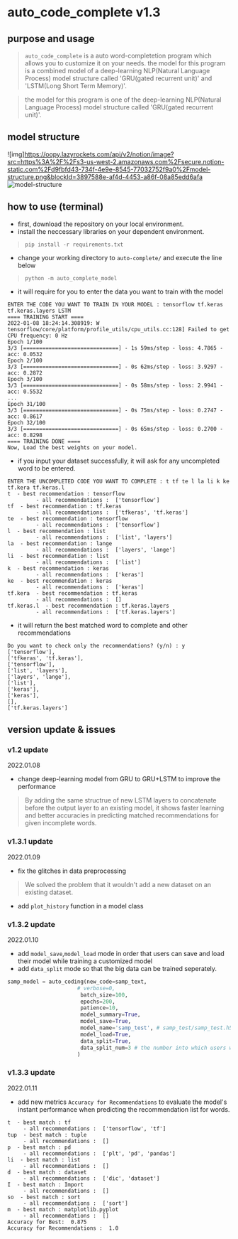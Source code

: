 # auto_code_complete v1.3

## purpose and usage
> `auto_code_complete` is a auto word-completetion program which allows you to customize it on your needs.
> the model for this program is a combined model of a deep-learning NLP(Natural Language Process) model structure called 'GRU(gated recurrent unit)' and 'LSTM(Long Short Term Memory)'.

> the model for this program is one of the deep-learning NLP(Natural Language Process) model structure called 'GRU(gated recurrent unit)'.

## model structure
![img]https://oopy.lazyrockets.com/api/v2/notion/image?src=https%3A%2F%2Fs3-us-west-2.amazonaws.com%2Fsecure.notion-static.com%2Fd9fbfd43-734f-4e9e-8545-77032752f9a0%2Fmodel-structure.png&blockId=3897588e-af4d-4453-a86f-08a85edd6afa
![model-structure](https://user-images.githubusercontent.com/61719257/148905156-6476fdcb-447b-4f34-8c11-c2f1159b3009.png)

## how to use (terminal)
- first, download the repository on your local environment.
- install the neccessary libraries on your dependent environment.
> `pip install -r requirements.txt`
- change your working directory to  `auto-complete/` and execute the line below
> `python -m auto_complete_model`
- it will require for you to enter the data you want to train with the model 
```
ENTER THE CODE YOU WANT TO TRAIN IN YOUR MODEL : tensorflow tf.keras tf.keras.layers LSTM
==== TRAINING START ====
2022-01-08 18:24:14.308919: W tensorflow/core/platform/profile_utils/cpu_utils.cc:128] Failed to get CPU frequency: 0 Hz
Epoch 1/100
3/3 [==============================] - 1s 59ms/step - loss: 4.7865 - acc: 0.0532
Epoch 2/100
3/3 [==============================] - 0s 62ms/step - loss: 3.9297 - acc: 0.2872
Epoch 3/100
3/3 [==============================] - 0s 58ms/step - loss: 2.9941 - acc: 0.5532
...
Epoch 31/100
3/3 [==============================] - 0s 75ms/step - loss: 0.2747 - acc: 0.8617
Epoch 32/100
3/3 [==============================] - 0s 65ms/step - loss: 0.2700 - acc: 0.8298
==== TRAINING DONE ====
Now, Load the best weights on your model.
```
- if you input your dataset successfully, it will ask for any uncompleted word to be entered.

```
ENTER THE UNCOMPLETED CODE YOU WANT TO COMPLETE : t tf te l la li k ke tf.kera tf.keras.l
t  - best recommendation : tensorflow
		 - all recommendations :  ['tensorflow']
tf  - best recommendation : tf.keras
		 - all recommendations :  ['tfkeras', 'tf.keras']
te  - best recommendation : tensorflow
		 - all recommendations :  ['tensorflow']
l  - best recommendation : list
		 - all recommendations :  ['list', 'layers']
la  - best recommendation : lange
		 - all recommendations :  ['layers', 'lange']
li  - best recommendation : list
		 - all recommendations :  ['list']
k  - best recommendation : keras
		 - all recommendations :  ['keras']
ke  - best recommendation : keras
		 - all recommendations :  ['keras']
tf.kera  - best recommendation : tf.keras
		 - all recommendations :  []
tf.keras.l  - best recommendation : tf.keras.layers
		 - all recommendations :  ['tf.keras.layers']
```
- it will return the best matched word to complete and other recommendations
```
Do you want to check only the recommendations? (y/n) : y
['tensorflow'], 
['tfkeras', 'tf.keras'], 
['tensorflow'], 
['list', 'layers'], 
['layers', 'lange'], 
['list'], 
['keras'], 
['keras'], 
[], 
['tf.keras.layers']
```

## version update & issues

### v1.2 update
2022.01.08
- change deep-learning model from GRU to GRU+LSTM to improve the performance
> By adding the same structrue of new LSTM layers to concatenate before the output layer to an existing model, it shows faster learning and better accuracies in predicting matched recommendations for given incomplete words. 

### v1.3.1 update
2022.01.09
- fix the glitches in data preprocessing
> We solved the problem that it wouldn't add a new dataset on an existing dataset.
- add `plot_history` function in a model class

### v1.3.2 update
2022.01.10
- add `model_save`,`model_load` mode in order that users can save and load their model while training a customized model
- add `data_split` mode so that the big data can be trained seperately.
```python
samp_model = auto_coding(new_code=samp_text,
                      # verbose=0,
                       batch_size=100,
                       epochs=200,
                       patience=10,
                       model_summary=True,
                       model_save=True,
                       model_name='samp_test', # samp_test/samp_test.h5
                       model_load=True,
                       data_split=True,
                       data_split_num=3 # the number into which users want to split the data
                      )
```

### v1.3.3 update
2022.01.11
- add new metrics `Accuracy for Recommendations` to evaluate the model's instant performance when predicting the recommendation list for words.
```
t  - best match : tf
	 - all recommendations :  ['tensorflow', 'tf']
tup  - best match : tuple
	 - all recommendations :  []
p  - best match : pd
	 - all recommendations :  ['plt', 'pd', 'pandas']
li  - best match : list
	 - all recommendations :  []
d  - best match : dataset
	 - all recommendations :  ['dic', 'dataset']
I  - best match : Import
	 - all recommendations :  []
so  - best match : sort
	 - all recommendations :  ['sort']
m  - best match : matplotlib.pyplot
	 - all recommendations :  []
Accuracy for Best:  0.875
Accuracy for Recommendations :  1.0
```
